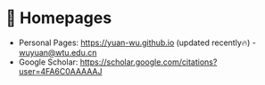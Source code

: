 # 📎 Homepages
- Personal Pages: https://yuan-wu.github.io (updated recently🔥)
-[wuyuan@wtu.edu.cn](mailto:wuyuan@wtu.edu.cn)
- Google Scholar: https://scholar.google.com/citations?user=4FA6C0AAAAAJ
